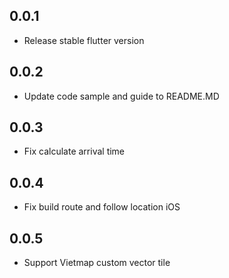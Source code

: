## 0.0.1
- Release stable flutter version
## 0.0.2
- Update code sample and guide to README.MD

## 0.0.3
- Fix calculate arrival time

## 0.0.4
- Fix build route and follow location iOS

## 0.0.5
- Support Vietmap custom vector tile